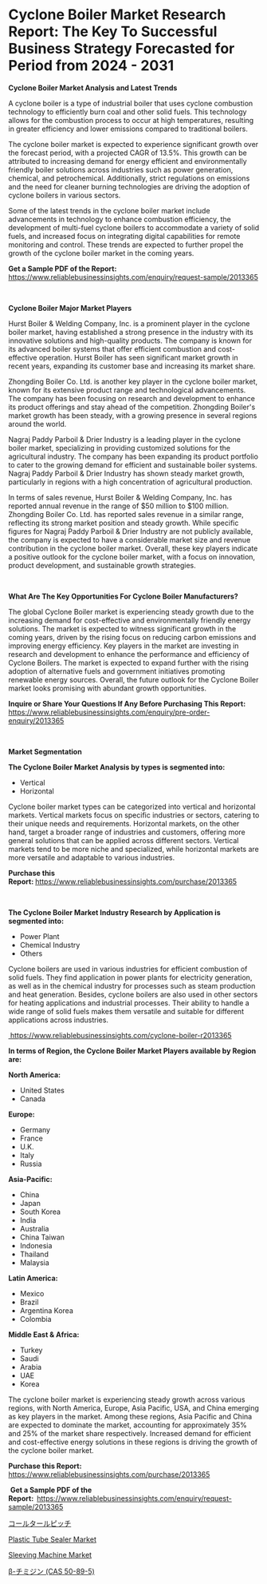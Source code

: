 <p><h1>Cyclone Boiler Market Research Report: The Key To Successful Business Strategy Forecasted for Period from 2024 - 2031</h1></p><p><strong>Cyclone Boiler Market Analysis and Latest Trends</strong></p>
<p><p>A cyclone boiler is a type of industrial boiler that uses cyclone combustion technology to efficiently burn coal and other solid fuels. This technology allows for the combustion process to occur at high temperatures, resulting in greater efficiency and lower emissions compared to traditional boilers.</p><p>The cyclone boiler market is expected to experience significant growth over the forecast period, with a projected CAGR of 13.5%. This growth can be attributed to increasing demand for energy efficient and environmentally friendly boiler solutions across industries such as power generation, chemical, and petrochemical. Additionally, strict regulations on emissions and the need for cleaner burning technologies are driving the adoption of cyclone boilers in various sectors.</p><p>Some of the latest trends in the cyclone boiler market include advancements in technology to enhance combustion efficiency, the development of multi-fuel cyclone boilers to accommodate a variety of solid fuels, and increased focus on integrating digital capabilities for remote monitoring and control. These trends are expected to further propel the growth of the cyclone boiler market in the coming years.</p></p>
<p><strong>Get a Sample PDF of the Report:&nbsp;</strong> <a href="https://www.reliablebusinessinsights.com/enquiry/request-sample/2013365">https://www.reliablebusinessinsights.com/enquiry/request-sample/2013365</a></p>
<p>&nbsp;</p>
<p><strong>Cyclone Boiler Major Market Players</strong></p>
<p><p>Hurst Boiler & Welding Company, Inc. is a prominent player in the cyclone boiler market, having established a strong presence in the industry with its innovative solutions and high-quality products. The company is known for its advanced boiler systems that offer efficient combustion and cost-effective operation. Hurst Boiler has seen significant market growth in recent years, expanding its customer base and increasing its market share.</p><p>Zhongding Boiler Co. Ltd. is another key player in the cyclone boiler market, known for its extensive product range and technological advancements. The company has been focusing on research and development to enhance its product offerings and stay ahead of the competition. Zhongding Boiler's market growth has been steady, with a growing presence in several regions around the world.</p><p>Nagraj Paddy Parboil & Drier Industry is a leading player in the cyclone boiler market, specializing in providing customized solutions for the agricultural industry. The company has been expanding its product portfolio to cater to the growing demand for efficient and sustainable boiler systems. Nagraj Paddy Parboil & Drier Industry has shown steady market growth, particularly in regions with a high concentration of agricultural production.</p><p>In terms of sales revenue, Hurst Boiler & Welding Company, Inc. has reported annual revenue in the range of $50 million to $100 million. Zhongding Boiler Co. Ltd. has reported sales revenue in a similar range, reflecting its strong market position and steady growth. While specific figures for Nagraj Paddy Parboil & Drier Industry are not publicly available, the company is expected to have a considerable market size and revenue contribution in the cyclone boiler market. Overall, these key players indicate a positive outlook for the cyclone boiler market, with a focus on innovation, product development, and sustainable growth strategies.</p></p>
<p>&nbsp;</p>
<p><strong>What Are The Key Opportunities For Cyclone Boiler Manufacturers?</strong></p>
<p><p>The global Cyclone Boiler market is experiencing steady growth due to the increasing demand for cost-effective and environmentally friendly energy solutions. The market is expected to witness significant growth in the coming years, driven by the rising focus on reducing carbon emissions and improving energy efficiency. Key players in the market are investing in research and development to enhance the performance and efficiency of Cyclone Boilers. The market is expected to expand further with the rising adoption of alternative fuels and government initiatives promoting renewable energy sources. Overall, the future outlook for the Cyclone Boiler market looks promising with abundant growth opportunities.</p></p>
<p><strong>Inquire or Share Your Questions If Any Before Purchasing This Report:</strong> <a href="https://www.reliablebusinessinsights.com/enquiry/pre-order-enquiry/2013365">https://www.reliablebusinessinsights.com/enquiry/pre-order-enquiry/2013365</a></p>
<p>&nbsp;</p>
<p><strong>Market Segmentation</strong></p>
<p><strong>The Cyclone Boiler Market Analysis by types is segmented into:</strong></p>
<p><ul><li>Vertical</li><li>Horizontal</li></ul></p>
<p><p>Cyclone boiler market types can be categorized into vertical and horizontal markets. Vertical markets focus on specific industries or sectors, catering to their unique needs and requirements. Horizontal markets, on the other hand, target a broader range of industries and customers, offering more general solutions that can be applied across different sectors. Vertical markets tend to be more niche and specialized, while horizontal markets are more versatile and adaptable to various industries.</p></p>
<p><strong>Purchase this Report:&nbsp;</strong><a href="https://www.reliablebusinessinsights.com/purchase/2013365">https://www.reliablebusinessinsights.com/purchase/2013365</a></p>
<p>&nbsp;</p>
<p><strong>The Cyclone Boiler Market Industry Research by Application is segmented into:</strong></p>
<p><ul><li>Power Plant</li><li>Chemical Industry</li><li>Others</li></ul></p>
<p><p>Cyclone boilers are used in various industries for efficient combustion of solid fuels. They find application in power plants for electricity generation, as well as in the chemical industry for processes such as steam production and heat generation. Besides, cyclone boilers are also used in other sectors for heating applications and industrial processes. Their ability to handle a wide range of solid fuels makes them versatile and suitable for different applications across industries.</p></p>
<p><a href="https://www.reliablebusinessinsights.com/cyclone-boiler-r2013365">&nbsp;https://www.reliablebusinessinsights.com/cyclone-boiler-r2013365</a></p>
<p><strong>In terms of Region, the Cyclone Boiler Market Players available by Region are:</strong></p>
<p>
    <p> <strong> North America: </strong>
        <ul>
            <li>United States</li>
            <li>Canada</li>
        </ul>
        </p> 
    <p> <strong> Europe: </strong>
        <ul>
            <li>Germany</li>
            <li>France</li>
            <li>U.K.</li>
            <li>Italy</li>
            <li>Russia</li>
        </ul>
        </p> 
    <p> <strong> Asia-Pacific: </strong>
        <ul>
            <li>China</li>
            <li>Japan</li>
            <li>South Korea</li>
            <li>India</li>
            <li>Australia</li>
            <li>China Taiwan</li>
            <li>Indonesia</li>
            <li>Thailand</li>
            <li>Malaysia</li>
        </ul>
        </p> 
    <p> <strong> Latin America: </strong>
        <ul>
            <li>Mexico</li>
            <li>Brazil</li>
            <li>Argentina Korea</li>
            <li>Colombia</li>
        </ul>
        </p> 
    <p> <strong> Middle East & Africa: </strong>
        <ul>
            <li>Turkey</li>
            <li>Saudi</li>
            <li>Arabia</li>
            <li>UAE</li>
            <li>Korea</li>
        </ul>
    </p>
    </p>
<p><p>The cyclone boiler market is experiencing steady growth across various regions, with North America, Europe, Asia Pacific, USA, and China emerging as key players in the market. Among these regions, Asia Pacific and China are expected to dominate the market, accounting for approximately 35% and 25% of the market share respectively. Increased demand for efficient and cost-effective energy solutions in these regions is driving the growth of the cyclone boiler market.</p></p>
<p><strong>Purchase this Report: </strong><a href="https://www.reliablebusinessinsights.com/purchase/2013365">https://www.reliablebusinessinsights.com/purchase/2013365</a></p>
<p>&nbsp;<strong>Get a Sample PDF of the Report:&nbsp;&nbsp;</strong><a href="https://www.reliablebusinessinsights.com/enquiry/request-sample/2013365">https://www.reliablebusinessinsights.com/enquiry/request-sample/2013365</a></p>
<p><strong></strong></p>
<p><p><a href="https://github.com/dawson566/Market-Research-Report-List-2/blob/main/8271376158638.md">コールタールピッチ</a></p><p><a href="https://github.com/ChiragRP21/Market-Research-Report-List-5/blob/main/plastic-tube-sealer-market.md">Plastic Tube Sealer Market</a></p><p><a href="https://github.com/eeenafisainka/Market-Research-Report-List-1/blob/main/sleeving-machine-market.md">Sleeving Machine Market</a></p><p><a href="https://github.com/DeonBoer2023/Market-Research-Report-List-1/blob/main/1438080158639.md">β-チミジン (CAS 50-89-5)</a></p></p>